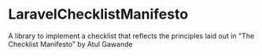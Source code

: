 # LaravelChecklistManifesto
A library to implement a checklist that reflects the principles laid out in "The Checklist Manifesto" by Atul Gawande
